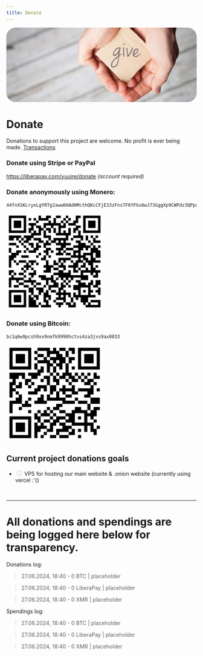 ```yaml
---
title: Donate
---
```


![Cover](../assets/donate.png)

# Donate

Donations to support this project are welcome. No profit is ever being made. [Transactions](#all-donations-and-spendings-are-being-logged-here-below-for-transparency)

### Donate using Stripe or PayPal
https://liberapay.com/yuuire/donate *(account required)*


### Donate anonymously using Monero:

```
44fnXSKLryxLgYRTg2aww6HAdHMcthQKcCFjE33zFns7F6YFGv6wJ73GggXp9CWPdz3QPpxKP8Ls6FSCDXDxKTyx3EWYn26
```

![monero qr code](monero.png)

### Donate using Bitcoin:

```
bc1q6w9pcsh9xx9nmfk9990hctvs4za3jvs9ax0833
```

![bitcoin qr code](bitcoin.png)

## Current project donations goals

- <input type="checkbox" disabled /> VPS for hosting our main website & .onion website (currently using vercel :'()
<!-- - <input type="checkbox" disabled checked /> -->

<br/>

---

# All donations and spendings are being logged here below for transparency.

Donations log:

> 27.06.2024, 18:40 - 0 BTC | placeholder

> 27.06.2024, 18:40 - 0 LiberaPay | placeholder

> 27.06.2024, 18:40 - 0 XMR | placeholder

Spendings log:

> 27.06.2024, 18:40 - 0 BTC | placeholder

> 27.06.2024, 18:40 - 0 LiberaPay | placeholder

> 27.06.2024, 18:40 - 0 XMR | placeholder
